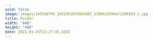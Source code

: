 ```yaml
---
sold: false
image: images/145540749_1952451074903607_3100633594471280163_n.jpg
title: Polder
width: "440"
height: "440"
date: 2021-04-25T11:27:45.335Z
---
```

